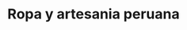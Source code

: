 ---
title: "Ropa y artesania peruana"
url: /cercado-de-lima/ropa-y-artesania-peruana/
shop: Kleidung
---
